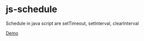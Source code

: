 # js-schedule
Schedule in java script are setTimeout, setInterval, clearInterval

[Demo](https://anil-bomma.github.io/js-schedule)
